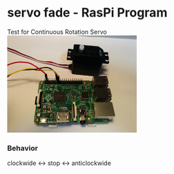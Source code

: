 # servo fade - RasPi Program

Test for Continuous Rotation Servo <br/>
<img src="https://github.com/FabLabKannai/SumobotJr/blob/master/docs/images/raspi_servo.jpg" width="300" /> <br/>

### Behavior
clockwide <-> stop <-> anticlockwide <br/>

